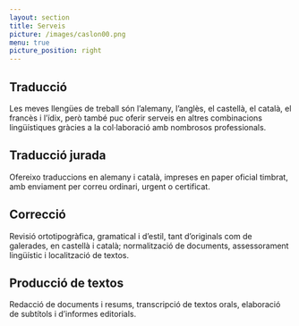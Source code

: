 ```yaml
---
layout: section
title: Serveis
picture: /images/caslon00.png
menu: true
picture_position: right
---
```


## Traducció
Les meves llengües de treball són l’alemany, l’anglès, el castellà, el català, el francès i l’ídix, però també puc oferir serveis en altres combinacions lingüístiques gràcies a la col·laboració amb nombrosos professionals.

## Traducció jurada
Ofereixo traduccions en alemany i català, impreses en paper oficial timbrat, amb enviament per correu ordinari, urgent o certificat.

## Correcció
Revisió ortotipogràfica, gramatical i d’estil, tant d’originals com de galerades, en castellà i català; normalització de documents, assessorament lingüístic i localització de textos.

## Producció de textos
Redacció de documents i resums, transcripció de textos orals, elaboració de subtítols i d’informes editorials.